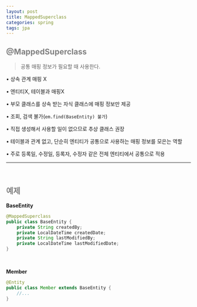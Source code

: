 ```yaml
---
layout: post
title: MappedSuperclass
categories: spring
tags: jpa
---
```


## <span style="color:gray">@MappedSuperclass</span>

> 공통 매핑 정보가 필요할 때 사용한다.

• 상속 관계 매핑 X

• 엔티티X, 테이블과 매핑X

• 부모 클래스를 상속 받는 자식 클래스에 매핑 정보만 제공

• 조회, 검색 불가(`em.find(BaseEntity) 불가`)

• 직접 생성해서 사용할 일이 없으므로 추상 클래스 권장

• 테이블과 관계 없고, 단순히 엔티티가 공통으로 사용하는 매핑 정보를 모은는 역할

• 주로 등록일, 수정일, 등록자, 수정자 같은 전체 엔티티에서 공통으로 적용

---

<br>

## <span style="color:gray">예제</span>

**BaseEntity**
```java
@MappedSuperclass
public class BaseEntity {
    private String createdBy;
    private LocalDateTime createdDate;
    private String lastModifiedBy;
    private LocalDateTime lastModifiedDate;
}
```

<br>

**Member**
```java
@Entity
public class Member extends BaseEntity {
    //...
}
```